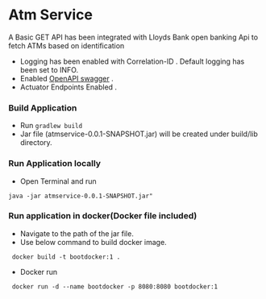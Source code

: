 # Atm Service

A Basic GET API has been integrated with Lloyds Bank open banking Api to fetch ATMs based on identification

* Logging has been enabled with Correlation-ID . Default logging has been set to INFO.
* Enabled [OpenAPI swagger](http://localhost:8080/swagger-ui/index.html) .
* Actuator Endpoints Enabled .
### Build Application
* Run `gradlew build`
* Jar file (atmservice-0.0.1-SNAPSHOT.jar) will be created under build/lib directory.
### Run Application locally
* Open Terminal and run
```shell
java -jar atmservice-0.0.1-SNAPSHOT.jar"
```
### Run application in docker(Docker file included)
* Navigate to the path of the jar file.
* Use below command to build docker image.
```shell
 docker build -t bootdocker:1 .
```
* Docker run
```shell
 docker run -d --name bootdocker -p 8080:8080 bootdocker:1
```
  




